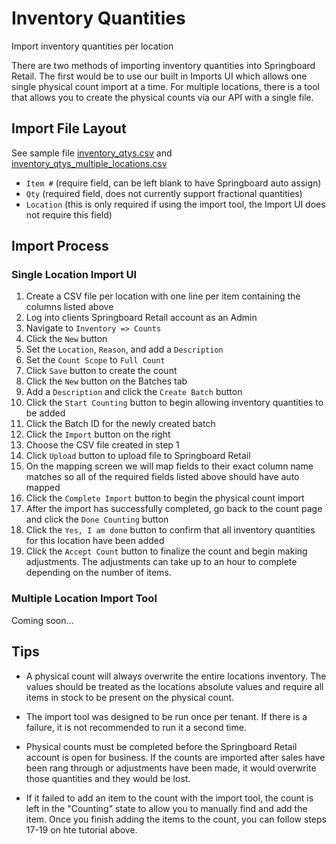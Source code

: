 # Inventory Quantities
Import inventory quantities per location

There are two methods of importing inventory quantities into Springboard Retail. The first would be to use our built in Imports UI which allows one single physical count import at a time. For multiple locations, there is a tool that allows you to create the physical counts via our API with a single file.


## Import File Layout
See sample file [inventory_qtys.csv](../examples/inventory_qtys.csv) and [inventory_qtys_multiple_locations.csv](../examples/inventory_qtys_multiple_locations.csv)

* `Item #` (require field, can be left blank to have Springboard auto assign)
* `Qty` (required field, does not currently support fractional quantities)
* `Location` (this is only required if using the import tool, the Import UI does not require this field)


## Import Process
### Single Location Import UI
1. Create a CSV file per location with one line per item containing the columns listed above
2. Log into clients Springboard Retail account as an Admin
3. Navigate to `Inventory => Counts`
4. Click the `New` button
5. Set the `Location`, `Reason`, and add a `Description`
6. Set the `Count Scope` to `Full Count`
7. Click `Save` button to create the count
8. Click the `New` button on the Batches tab
9. Add a `Description` and click the `Create Batch` button
10. Click the `Start Counting` button to begin allowing inventory quantities to be added
11. Click the Batch ID for the newly created batch
12. Click the `Import` button on the right 
13. Choose the CSV file created in step 1
14. Click `Upload` button to upload file to Springboard Retail
15. On the mapping screen we will map fields to their exact column name matches so all of the required fields listed above should have auto mapped
16. Click the `Complete Import` button to begin the physical count import
17. After the import has successfully completed, go back to the count page and click the `Done Counting` button
18. Click the `Yes, I am done` button to confirm that all inventory quantities for this location have been added
19. Click the `Accept Count` button to finalize the count and begin making adjustments. The adjustments can take up to an hour to complete depending on the number of items.

### Multiple Location Import Tool
Coming soon...


## Tips
* A physical count will always overwrite the entire locations inventory. The values should be treated as the locations absolute values and require all items in stock to be present on the physical count.

* The import tool was designed to be run once per tenant. If there is a failure, it is not recommended to run it a second time.

* Physical counts must be completed before the Springboard Retail account is open for business. If the counts are imported after sales have been rang through or adjustments have been made, it would overwrite those quantities and they would be lost.

* If it failed to add an item to the count with the import tool, the count is left in the "Counting" state to allow you to manually find and add the item. Once you finish adding the items to the count, you can follow steps 17-19 on hte tutorial above.